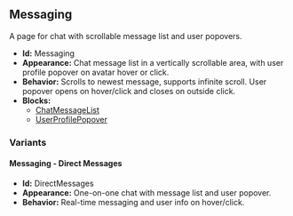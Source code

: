 ## Messaging
A page for chat with scrollable message list and user popovers.
- **Id:** Messaging
- **Appearance:** Chat message list in a vertically scrollable area, with user profile popover on avatar hover or click.
- **Behavior:** Scrolls to newest message, supports infinite scroll. User popover opens on hover/click and closes on outside click.
- **Blocks:**
  - [ChatMessageList](../blocks/ChatMessageList.md)
  - [UserProfilePopover](../blocks/UserProfilePopover.md)
### Variants
#### Messaging - **Direct Messages**
- **Id:** DirectMessages
- **Appearance:** One-on-one chat with message list and user popover.
- **Behavior:** Real-time messaging and user info on hover/click.
